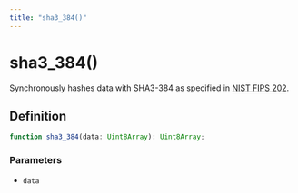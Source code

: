 ```yaml
---
title: "sha3_384()"
---
```


# sha3_384()

Synchronously hashes data with SHA3-384 as specified in [NIST FIPS 202](https://csrc.nist.gov/pubs/fips/202/final).

## Definition

```ts
function sha3_384(data: Uint8Array): Uint8Array;
```

### Parameters

- `data`
